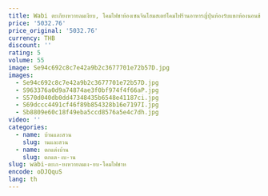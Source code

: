 ```yaml
---
title: Wabi ตะเกียงหวายลมเงียบ, โคมไฟชาห้องเซนจีนโฮมสเตย์โคมไฟร้านอาหารญี่ปุ่นห้องรับแขกห้องนอนข้างเตียง
price: '5032.76'
price_original: '5032.76'
currency: THB
discount: ''
rating: 5
volume: 55
image: Se94c692c8c7e42a9b2c3677701e72b57D.jpg
images:
  - Se94c692c8c7e42a9b2c3677701e72b57D.jpg
  - S963376a0d9a74874ae3f0bf974f4f66aP.jpg
  - S570d040db0dd47348435b6548e41187ci.jpg
  - S69dccc4491cf46f89b854328b16e7197I.jpg
  - Sb8809e60c18f49eba5ccd8576a5e4c7dh.jpg
video: ''
categories:
  - name: บ้านและสวน
    slug: านและสวน
  - name: ตกแต่งบ้าน
    slug: ตกแต-งบ-าน
slug: wabi-ตะเก-ยงหวายลมเง-ยบ-โคมไฟชาห
encode: oDJQquS
lang: th
---
```

  